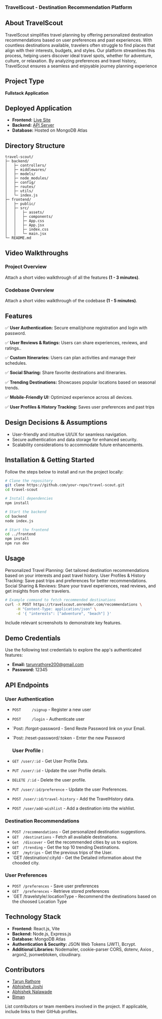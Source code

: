 ### TravelScout - Destination Recommendation Platform

## About TravelScout

TravelScout simplifies travel planning by offering personalized destination recommendations based on user preferences and past experiences. With countless destinations available, travelers often struggle to find places that align with their interests, budgets, and styles. Our platform streamlines this process, helping users discover ideal travel spots, whether for adventure, culture, or relaxation. By analyzing preferences and travel history, TravelScout ensures a seamless and enjoyable journey planning experience


## Project Type

**Fullstack Application**

## Deployed Application

- **Frontend:** [Live Site](https://travel-scout-liard.vercel.app/)
- **Backend:** [API Server](https://travelscout.onrender.com)
- **Database:** Hosted on MongoDB Atlas

## Directory Structure

```
travel-scout/
├─ backend/
│   ├─ controllers/
│   ├─ middlewares/
│   ├─ models/
│   ├─ node_modules/
│   ├─ config/
│   ├─ routes/
│   ├─ utils/
│   └─ index.js
├─ frontend/
│   ├─ public/
│   ├─ src/
│   │   ├─ assets/
│   │   ├─ components/
│   │   ├─ App.css
│   │   ├─ App.jsx
│   │   ├─ index.css
│   │   └─ main.jsx
└─ README.md
```

## Video Walkthroughs

### Project Overview

Attach a short video walkthrough of all the features **(1 - 3 minutes)**.

### Codebase Overview

Attach a short video walkthrough of the codebase **(1 - 5 minutes)**.

## Features

✅ **User Authentication:** Secure email/phone registration and login with password.

✅ **User Reviews & Ratings:** Users can share experiences, reviews, and ratings..

✅ **Custom Itineraries:** Users can plan activities and manage their schedules.

✅ **Social Sharing:** Share favorite destinations and itineraries.

✅ **Trending Destinations:** Showcases popular locations based on seasonal trends.

✅ **Mobile-Friendly UI:** Optimized experience across all devices.

✅ **User Profiles & History Tracking:** Saves user preferences and past trips




## Design Decisions & Assumptions

- User-friendly and intuitive UI/UX for seamless navigation.
- Secure authentication and data storage for enhanced security.
- Scalability considerations to accommodate future enhancements.

## Installation & Getting Started

Follow the steps below to install and run the project locally:

```bash
# Clone the repository
git clone https://github.com/your-repo/travel-scout.git
cd travel-scout

# Install dependencies
npm install

# Start the backend
cd backend
node index.js

# Start the frontend
cd ../frontend
npm install
npm run dev
```

## Usage

Personalized Travel Planning: Get tailored destination recommendations based on your interests and past travel history.
User Profiles & History Tracking: Save past trips and preferences for better recommendations.
Social Sharing & Reviews: Share your travel experiences, read reviews, and get insights from other travelers.

```bash
# Example command to fetch recommended destinations
curl -X POST https://travelscout.onrender.com/recommendations \
     -H "Content-Type: application/json" \
     -d '{ "interests": ["adventure", "beach"] }'
```

Include relevant screenshots to demonstrate key features.

## Demo Credentials

Use the following test credentials to explore the app's authenticated features:

- **Email:** tarunrathore200@gmail.com
- **Password:** 12345

## API Endpoints

### User Authentication

- `POST     /signup`                    -  Register a new user
- `POST     /login`                     -  Authenticate user
- `Post:    /forgot-password            -  Send Reste Password link on your Email.
- `Post:    /reset-password/:token      -  Enter the new Password

  ### User Profile :

- `GET /user/:id`                 -  Get User Profile Data.
- `PUT /user/:id`                 -  Update the user Profile details.
- `DELETE /:id`                      -  Delete the user profile.
- `PUT /user/:id/preference`       -  Update the user Preferences.
- `POST /user/:id/travel-history`  -  Add the TravelHistory data.
- `POST /user/add-wishlist`        -  Add a destination into the wishlist.
  
### Destination Recommendations

- `POST /recommendations`     -  Get personalized destination suggestions.
- `GET  /destinations`        -  Fetch all available destinations.
- `Get  /discover`            -  Get the recommended cities by us to explore.
- `GET  /trending`            -  Get the top 10 trending Destinations.
- `GET  /mytrips`             -  Get the previous trips of the User.
- `GET  /destination/:cityId  -  Get the Detailed information about the chooded city.
 
### User Preferences

- `POST /preferences`               - Save user preferences
- `GET  /preferences`               - Retrieve stored preferences
- `GET  /travelstyle/:locationType  - Recommend the destinations based on the choosed Location Type

## Technology Stack

- **Frontend:** React.js, Vite
- **Backend:** Node.js, Express.js
- **Database:** MongoDB Atlas 
- **Authentication & Security:** JSON Web Tokens (JWT), Bcrypt.
- **Additional Libraries:** Nodemailer, cookie-parser CORS, dotenv, Axios , argon2, jsonwebtoken, cloudinary.

## Contributors

- [Tarun Rathore](https://github.com/taruncodex)
- [Abhishek Joshi](https://github.com/abhishekjoshi1998)
- [Abhishek Nalawade](https://github.com/AbhiNalawade09)
- [Biman](https://github.com/Biman721443)

List contributors or team members involved in the project. If applicable, include links to their GitHub profiles.
